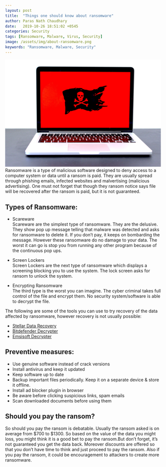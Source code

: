 ```yaml
---
layout: post
title:  "Things one should know about ransomware"
author: Paras Nath Chaudhary
date:   2019-10-26 18:51:02 +0545
categories: Security
tags: [Ransomware, Malware, Virus, Security]
image: /assets/img/about-ransomware.png
keywords: "Ransomware, Malware, Security"
---
```

![about ransomware](/blog/assets/img/about-ransomware.jpeg)  
Ransomware is a type of malicious software designed to deny access to a computer system or data until a ransom is paid. They are usually spread through phishing emails, infected websites and malvertising (malicious advertising). <!--more-->One must not forget that though they ransom notice says file will be recovered after the ransom is paid, but it is not guaranteed. 

## Types of Ransomware:
- Scareware  
Scareware are the simplest type of ransomware. They are the delusive. They show pop up message telling that malware was detected and asks for ransomware to delete it. If you don’t pay, it keeps on bombarding the message. However these ransomware do no damage to your data. The worst it can go is stop you from running any other program because of the continuous pop ups.

- Screen Lockers  
Screen Lockers are the next type of ransomware which displays a screening blocking you to use the system. The lock screen asks for ransom to unlock the system.

- Encrypting Ransomware  
The third type is the worst you can imagine. The cyber criminal takes full control of the file and encrypt them. No security system/software is able to decrypt the file.

The following are some of the tools you can use to try recovery of the data affected by ransomware, however recovery is not usually possible:  
- [Stellar Data Recovery  ](https://www.stellarinfo.com/)
- [Bitdefender Decrypter ](https://www.bitdefender.com/)
- [Emsisoft Decrypter ](https://www.emsisoft.com/ransomware-decryption-tools/)

## Preventive measures:
- Use genuine software instead of crack versions  
- Install antivirus and keep it updated  
- Keep software up to date  
- Backup important files periodically. Keep it on a separate device & store it offline.  
- Install ad blocker plugin in browser  
- Be aware before clicking suspicious links, spam emails  
- Scan downloaded documents before using them  

## Should you pay the ransom?
So should you pay the ransom is debatable. Usually the ransom asked is on average from $700 to $1300. So based on the value of the data you might loss, you might think it is a good bet to pay the ransom.But don’t forget, it’s not guaranteed you get the data back. Moreover discounts are offered so that you don’t have time to think and just proceed to pay the ransom. Also if you pay the ransom, it could be encouragement to attackers to create more ransomware.